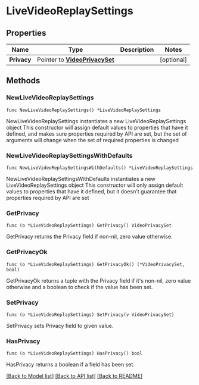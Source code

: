 # LiveVideoReplaySettings

## Properties

Name | Type | Description | Notes
------------ | ------------- | ------------- | -------------
**Privacy** | Pointer to [**VideoPrivacySet**](VideoPrivacySet.md) |  | [optional] 

## Methods

### NewLiveVideoReplaySettings

`func NewLiveVideoReplaySettings() *LiveVideoReplaySettings`

NewLiveVideoReplaySettings instantiates a new LiveVideoReplaySettings object
This constructor will assign default values to properties that have it defined,
and makes sure properties required by API are set, but the set of arguments
will change when the set of required properties is changed

### NewLiveVideoReplaySettingsWithDefaults

`func NewLiveVideoReplaySettingsWithDefaults() *LiveVideoReplaySettings`

NewLiveVideoReplaySettingsWithDefaults instantiates a new LiveVideoReplaySettings object
This constructor will only assign default values to properties that have it defined,
but it doesn't guarantee that properties required by API are set

### GetPrivacy

`func (o *LiveVideoReplaySettings) GetPrivacy() VideoPrivacySet`

GetPrivacy returns the Privacy field if non-nil, zero value otherwise.

### GetPrivacyOk

`func (o *LiveVideoReplaySettings) GetPrivacyOk() (*VideoPrivacySet, bool)`

GetPrivacyOk returns a tuple with the Privacy field if it's non-nil, zero value otherwise
and a boolean to check if the value has been set.

### SetPrivacy

`func (o *LiveVideoReplaySettings) SetPrivacy(v VideoPrivacySet)`

SetPrivacy sets Privacy field to given value.

### HasPrivacy

`func (o *LiveVideoReplaySettings) HasPrivacy() bool`

HasPrivacy returns a boolean if a field has been set.


[[Back to Model list]](../README.md#documentation-for-models) [[Back to API list]](../README.md#documentation-for-api-endpoints) [[Back to README]](../README.md)


